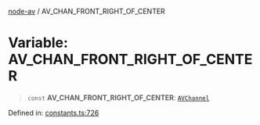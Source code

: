 [node-av](../globals.md) / AV\_CHAN\_FRONT\_RIGHT\_OF\_CENTER

# Variable: AV\_CHAN\_FRONT\_RIGHT\_OF\_CENTER

> `const` **AV\_CHAN\_FRONT\_RIGHT\_OF\_CENTER**: [`AVChannel`](../type-aliases/AVChannel.md)

Defined in: [constants.ts:726](https://github.com/seydx/av/blob/f8631fc881b394300b1479f511d55cf1c370a87f/src/constants/constants.ts#L726)
